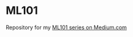 # ML101
Repository for my [ML101 series on Medium.com](https://medium.com/@ceylan.mustafabatuhan/machine-learning-101-basics-and-first-perceptron-913989980148)
